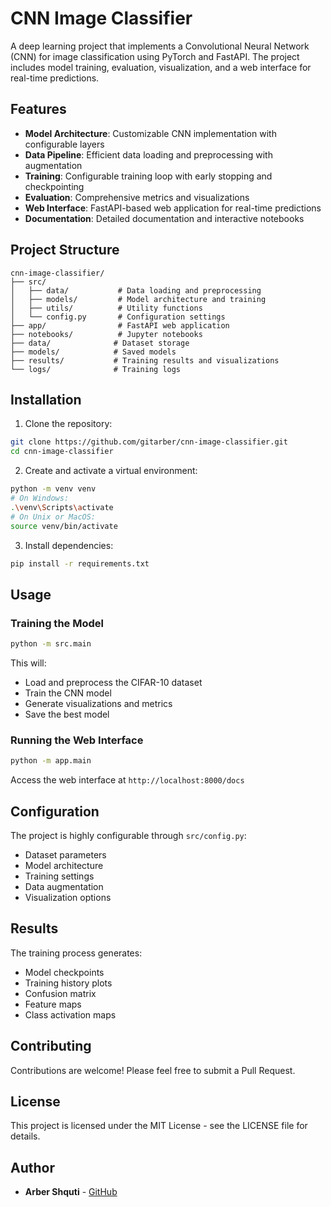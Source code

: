 # CNN Image Classifier

A deep learning project that implements a Convolutional Neural Network (CNN) for image classification using PyTorch and FastAPI. The project includes model training, evaluation, visualization, and a web interface for real-time predictions.

## Features

- **Model Architecture**: Customizable CNN implementation with configurable layers
- **Data Pipeline**: Efficient data loading and preprocessing with augmentation
- **Training**: Configurable training loop with early stopping and checkpointing
- **Evaluation**: Comprehensive metrics and visualizations
- **Web Interface**: FastAPI-based web application for real-time predictions
- **Documentation**: Detailed documentation and interactive notebooks

## Project Structure

```
cnn-image-classifier/
├── src/
│   ├── data/           # Data loading and preprocessing
│   ├── models/         # Model architecture and training
│   ├── utils/          # Utility functions
│   └── config.py       # Configuration settings
├── app/                # FastAPI web application
├── notebooks/          # Jupyter notebooks
├── data/              # Dataset storage
├── models/            # Saved models
├── results/           # Training results and visualizations
└── logs/              # Training logs
```

## Installation

1. Clone the repository:
```bash
git clone https://github.com/gitarber/cnn-image-classifier.git
cd cnn-image-classifier
```

2. Create and activate a virtual environment:
```bash
python -m venv venv
# On Windows:
.\venv\Scripts\activate
# On Unix or MacOS:
source venv/bin/activate
```

3. Install dependencies:
```bash
pip install -r requirements.txt
```

## Usage

### Training the Model

```bash
python -m src.main
```

This will:
- Load and preprocess the CIFAR-10 dataset
- Train the CNN model
- Generate visualizations and metrics
- Save the best model

### Running the Web Interface

```bash
python -m app.main
```

Access the web interface at `http://localhost:8000/docs`

## Configuration

The project is highly configurable through `src/config.py`:
- Dataset parameters
- Model architecture
- Training settings
- Data augmentation
- Visualization options

## Results

The training process generates:
- Model checkpoints
- Training history plots
- Confusion matrix
- Feature maps
- Class activation maps

## Contributing

Contributions are welcome! Please feel free to submit a Pull Request.

## License

This project is licensed under the MIT License - see the LICENSE file for details.

## Author

- **Arber Shquti** - [GitHub](https://github.com/gitarber) 